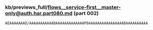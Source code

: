 ### kb/previews_full/flows__service-first__master-only@auth.har.part080.md (part 002)

```md
AEAAAAAAAD/AAAAAAAAAAABAAAAAAAAAAAAAP8AAAAAAAAAAAAAAAABAAAAAAAAAA
```

```
